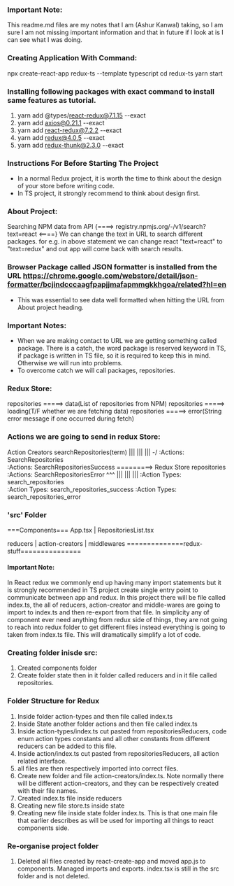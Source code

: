 ### Important Note:
  This readme.md files are my notes that I am (Ashur Kanwal) taking, so I am sure I am not missing important information and that in future if I look at is I can see what I was doing.  
### Creating Application With Command: 
  npx create-react-app redux-ts --template typescript
  cd redux-ts
  yarn start

### Installing following packages with exact command to install same features as tutorial.
1. yarn add @types/react-redux@7.1.15 --exact
2. yarn add axios@0.21.1 --exact
3. yarn add react-redux@7.2.2 --exact
4. yarn add redux@4.0.5 --exact   
5. yarn add redux-thunk@2.3.0 --exact   

### Instructions For Before Starting The Project
- In a normal Redux project, it is worth the time to think about the design of your store before writing code.
- In TS project, it strongly recommend to think about design first.

### About Project:
Searching NPM data from API {====> registry.npmjs.org/-/v1/search?text=react <====}
We can change the text in URL to search different packages. for e.g. in above statement we can change react "text=react" to "text=redux" and out app will come back with search results.

### Browser Package called JSON formatter is installed from the URL  https://chrome.google.com/webstore/detail/json-formatter/bcjindcccaagfpapjjmafapmmgkkhgoa/related?hl=en
- This was essential to see data well formatted when hitting the URL from About project heading.

### Important Notes:
- When we are making contact to URL we are getting something called package. There is a catch, the word package is reserved keyword in TS, if package is written in TS file, so it is required to keep this in mind. Otherwise we will run into problems.
- To overcome catch we will call packages, repositories.

### Redux Store:
  repositories =====> data(List of repositories from NPM)
  repositories =====> loading(T/F whether we are fetching data)
  repositories =====> error(String error message if one occurred during fetch)

### Actions we are going to send in redux Store:
  Action Creators searchRepositories(term)
                |||
                |||
                |||
                \-/
              :Actions: SearchRepositories                
              :Actions: SearchRepositoriesSuccess =========> Redux Store repositories
              :Actions: SearchRepositoriesError 
                ^^^
                |||
                |||
                |||
              :Action Types: search_repositories  
              :Action Types: search_repositories_success
              :Action Types: search_repositories_error

### 'src' Folder
===Components===
App.tsx | RepositoriesList.tsx

reducers | action-creators | middlewares
==============redux-stuff=============== 

#### Important Note:
  In React redux we commonly end up having many import statements but it is strongly recommended in TS project create single entry point to communicate between app and redux.
  In this project there will be file called index.ts, the all of reducers, action-creator and middle-wares are going to import to index.ts and then re-export from that file. In simplicity any of component ever need anything from redux side of things, they are not going to reach into redux folder to get different files instead everything is going to taken from index.ts file. This will dramatically simplify a lot of code.


### Creating folder inisde src:
1. Created components folder
2. Create folder state then in it folder called reducers and in it file called repositories.

### Folder Structure for Redux
1. Inside folder action-types and then file called index.ts
2. Inside State another folder actions and then file called index.ts
3. Inside action-types/index.ts cut pasted from repositoriesReducers, code enum action types constants and all other constants from different reducers can be added to this file.
4. Inside action/index.ts cut pasted from repositoriesReducers, all action related interface.
5. all files are then respectively imported into correct files.
6. Create new folder and file action-creators/index.ts. Note normally there will be different action-creators, and they can be respectively created with their file names.
7. Created index.ts file inside reducers
8. Creating new file store.ts inside state
9. Creating new file inside state folder index.ts. This is that one main file that earlier describes as will be used for importing all things to react components side.

### Re-organise project folder
1. Deleted all files created by react-create-app and moved app.js to components. Managed imports and exports. index.tsx is still in the src folder and is not deleted.
